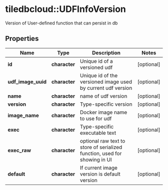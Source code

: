 # tiledbcloud::UDFInfoVersion

Version of User-defined function that can persist in db
## Properties
Name | Type | Description | Notes
------------ | ------------- | ------------- | -------------
**id** | **character** | Unique id of a versioned udf | [optional] 
**udf_image_uuid** | **character** | Unique id of the versioned image used by current udf version | [optional] 
**name** | **character** | name of udf version | [optional] 
**version** | **character** | Type-specific version | [optional] 
**image_name** | **character** | Docker image name to use for udf | [optional] 
**exec** | **character** | Type-specific executable text | [optional] 
**exec_raw** | **character** | optional raw text to store of serialized function, used for showing in UI | [optional] 
**default** | **character** | If current image version is default version | [optional] 


